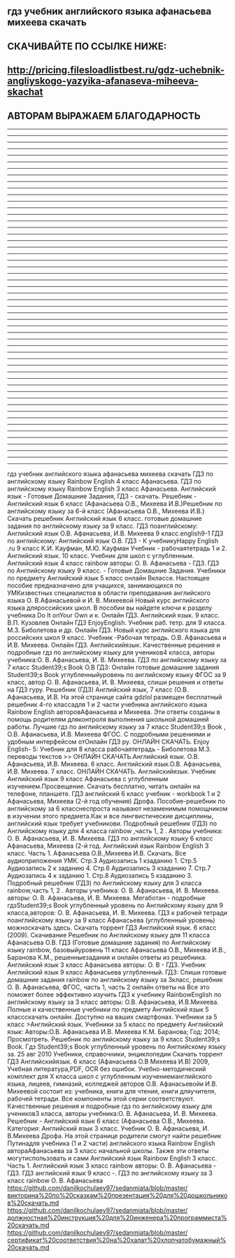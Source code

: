 гдз учебник английского языка афанасьева михеева скачать
--------------------------------------------------
СКАЧИВАЙТЕ ПО ССЫЛКЕ НИЖЕ:
--------------------------------------------------
http://pricing.filesloadlistbest.ru/gdz-uchebnik-angliyskogo-yazyika-afanaseva-miheeva-skachat
--------------------------------------------------
АВТОРАМ ВЫРАЖАЕМ БЛАГОДАРНОСТЬ
--------------------------------------------------
--------------------------------------------------
--------------------------------------------------
--------------------------------------------------
--------------------------------------------------
--------------------------------------------------
--------------------------------------------------
--------------------------------------------------
--------------------------------------------------
--------------------------------------------------
--------------------------------------------------
--------------------------------------------------
--------------------------------------------------
--------------------------------------------------
--------------------------------------------------
--------------------------------------------------
--------------------------------------------------
--------------------------------------------------
--------------------------------------------------
--------------------------------------------------
--------------------------------------------------
--------------------------------------------------
--------------------------------------------------
--------------------------------------------------
--------------------------------------------------
--------------------------------------------------
--------------------------------------------------
--------------------------------------------------
--------------------------------------------------
--------------------------------------------------
--------------------------------------------------
--------------------------------------------------
--------------------------------------------------
--------------------------------------------------
--------------------------------------------------
--------------------------------------------------
--------------------------------------------------
--------------------------------------------------
--------------------------------------------------
--------------------------------------------------
--------------------------------------------------
--------------------------------------------------
--------------------------------------------------
--------------------------------------------------
--------------------------------------------------
--------------------------------------------------
--------------------------------------------------
--------------------------------------------------
--------------------------------------------------
--------------------------------------------------
--------------------------------------------------
--------------------------------------------------
--------------------------------------------------
гдз учебник английского языка афанасьева михеева скачать ГДЗ по английскому языку Rainbow English 4 класс Афанасьева. ГДЗ по английскому языку Rainbow English 3 класс Афанасьева. Английский язык - Готовые Домашние Задания, ГДЗ - скачать. Решебник - Английский язык 6 класс (Афанасьева О.В., Михеева И.В.)Решебник по английскому языку за 6-й класс (Афанасьева О.В., Михеева И.В.) Скачать решебник Английский язык 6 класс. готовые домашние задания по английскому языку за 9 класс.  ГДЗ поанглийскому: Английский язык О.В. Афанасьева, И.В. Михеева 9 класс.english9-1 ГДЗ по английскому: Английский язык О.В.  ГДЗ - К учебникуHappy English .ru 9 класс К.И. Кауфман, М.Ю. Кауфман Учебник - рабочаятетрадь 1 и 2. Английский язык. 10 класс. Учебник для школ с углубленным. Английский язык 4 класс rainbow авторы: О. В. Афанасьева  - ГДЗ. ГДЗ по Английскому языку 9 класс. - Готовые Домашние Задания. Учебники по предмету Английский язык 5 класс онлайн  Вклассе. Настоящее пособие предназначено для учащихся, занимающихся по УМКизвестных специалистов в области преподавания английского языка О. В.Афанасьевой и И. В. Михеевой Новый курс английского языка дляроссийских школ. В пособии вы найдете ключи к разделу учебника Do It onYour Own и к. Онлайн ГДЗ. Английский язык. 9 класс. В.П. Кузовлев  Онлайн ГДЗ  EnjoyEnglish. Учебник  раб. тетр. для 9 класса. М.З. Биболетова и др. Онлайн ГДЗ. Новый курс английского языка для российских школ 9 класс. Учебник -Рабочая тетрадь. О.В. Афанасьева и И.В. Михеева. Онлайн ГДЗ. Английскийязык. Качественные решения и подробные гдз по английскому языку для учеников4 класса, авторы учебника:О. В. Афанасьева, И. В. Михеева. ГДЗ по английскому языку за 7 класс Student39;s Book О.В
ГДЗ: Онлайн готовые домашние задания Student39;s Book углубленныйуровень по английскому языку ФГОС за 9 класс, автор О. В. Афанасьева, И. В. Михеева, спиши решения и ответы на ГДЗ гуру. Решебник (ГДЗ) Английский язык, 7 класс (О.В. Афанасьева, И.В. На этой странице сайта gdzlol размещен бесплатный решебник 4-го классадля 1 и 2 части учебника английского языка Rainbow English авторовАфанасьева и Михеева. Эти ответы созданы в помощь родителям дляконтроля выполнения школьной домашней работы. Лучшие гдз по английскому языку за 7 класс Student39;s Book , О.В. Афанасьева, И.В. Михеева ФГОС. С подробными решениями и удобным интерфейсом отОнлайн ГДЗ ру. ОНЛАЙН  СКАЧАТЬ. Enjoy English- 5: Учебник для 8 класса  рабочаятетрадь - Биболетова М.З.  переводы текстов >>  ОНЛАЙН  СКАЧАТЬ.Английский язык. О.В. Афанасьева, И.В. Михеева. 6 класс. Английский язык.О.В. Афанасьева, И.В. Михеева. 7 класс. ОНЛАЙН  СКАЧАТЬ. Английскийязык. Учебник Английский язык 9 класс Афанасьева с углубленным изучением.Просвещение. Скачать бесплатно, читать онлайн на телефоне, планшете. ГДЗ английский 6 класс учебник - workbook 1 и 2 Афанасьева, Михеева (2-й год обучения) Дрофа. Пособие-решебник по английскому за 6 класснеспроста называют незаменимым помощником в изучении этого предмета.Как и все лингвистические дисциплины, английский язык требует учебникови. Подробный решебник (ГДЗ) по Английскому языку для 4 класса rainbow ,часть 1, 2 . Авторы учебника: О. В. Афанасьева, И. В. Михеева. ГДЗ по английскому языку 6 класс Афанасьева, Михеева (2-й год. Английский язык Rainbow English 3 класс. Часть 1. Афанасьева О.В.,Михеева И.В. Скачать. Все аудиоприложения УМК. Стр.3 Аудиозапись  1 кзаданию 1. Стр.5 Аудиозапись  2 к заданию 4. Стр.6 Аудиозапись  3 кзаданию 7. Стр.7 Аудиозапись  4 к заданию 1. Стр.8 Аудиозапись  5 кзаданию 3. Подробный решебник (ГДЗ) по Английскому языку для 3 класса rainbow,часть 1, 2 . Авторы учебника: О. В. Афанасьева, И. В. Михеева. авторы: О. В. Афанасьева, И. В. Михеева. Мегаботан - подробные гдзStudent39;s Book углубленный уровень по Английскому языку для 9 класса,авторов: О. В. Афанасьева, И. В. Михеева. ГДЗ к рабочей тетради поанглийскому языку за 9 класс Афанасьева (углубленный уровень) можноскачать здесь. Скачать торрент ГДЗ Английский язык. 6 класс (2009). Скачивание
Решебник по Английскому языку для 11 класса Афанасьева О.В. ГДЗ (Готовые домашние задания) по Английскому языку rainbow, базовыйуровень 11 класс Афанасьева О.В., Михеева И.В., Баранова К.М., решенныезадания и онлайн ответы из решебника. Английский язык 3 класс Афанасьева авторы: О. В  - ГДЗ. Учебник Английский язык 9 класс Афанасьева углубленный. ГДЗ: Спиши готовые домашние задания rainbow по английскому языку за 3класс, решебник О. В. Афанасьева, ФГОС, часть 1, часть 2 онлайн ответы на Все это поможет более эффективно изучить ГДЗ к учебнику RainbowEnglish по английскому языку за 3 класс авторы: О.В. Афанасьева, И.В.Михеева. Полные и качественные учебники по предмету Английский язык 5 классскачать онлайн. Доступно на ваших смартфонах.  Учебники за 5 класс >Английский язык. Учебники за 5 класс по предмету Английский язык: Авторы:О.В. Афанасьева  И.В. Михеева  К.М. Баранова; Год: 2014; Просмотреть. Решебник по английскому языку за 9 класс Student39;s Book. Гдз Student39;s Book углубленный уровень по Английскому языку за. 25 авг 2010  Учебники, справочники, энциклопедии  Скачать торрент ГДЗ Английскийязык. 6 класс (Афанасьева О.В Михеева И.В) 2009, Учебная литература,PDF, OCR без ошибок. Учебно-методический комплект для X класса школ с углубленным изучениеманглийского языка, лицеев, гимназий, колледжей авторов О.В. Афанасьевойи И.В. Михеевой состоит из:  учебника,  книги для чтения,  книги дляучителя,  рабочей тетради. Все компоненты этой серии соответствуют. Качественные решения и подробные гдз по английскому языку для учеников3 класса, авторы учебника:О. В. Афанасьева, И. В. Михеева. Решебник - Английский язык 6 класс (Афанасьева О.В., Михеева. Категория: Английский язык 3 класс. Учебник О. В. Афанасьева, И. В.Михеева Дрофа. На этой странице родители смогут найти решебник Путинадля учебника (1 и 2 части) английского языка Rainbow English автораАфанасьева за 3 класс начальной школы. Также эти ответы могутиспользовать и сами
Английский язык Rainbow English 3 класс. Часть 1. Английский язык 3 класс rainbow авторы: О. В. Афанасьева  - ГДЗ. ГДЗ английский язык 9 класс -. ГДЗ по английскому языку за 3 класс rainbow О. В. Афанасьева
https://github.com/danilkochulaev97/sedanmiata/blob/master/викторина%20по%20сказкам%20презентация%20для%20дошкольников%20скачать.md
https://github.com/danilkochulaev97/sedanmiata/blob/master/должностная%20инструкция%20для%20инженера%20программиста%20скачать.md
https://github.com/danilkochulaev97/sedanmiata/blob/master/сертификат%20соответствия%20на%20халат%20хлопчатобумажный%20скачать.md